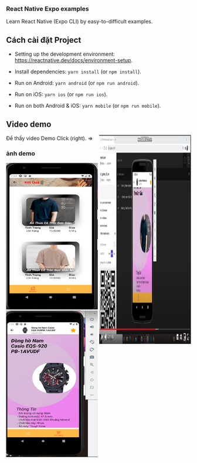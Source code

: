 ### React Native Expo examples

Learn React Native (Expo CLI) by easy-to-difficult examples.

## Cách cài đặt Project

- Setting up the development environment: https://reactnative.dev/docs/environment-setup.

- Install dependencies: `yarn install` (or `npm install`).

- Run on Android: `yarn android` (or `npm run android`).

- Run on iOS: `yarn ios` (or `npm run ios`).

- Run on both Android & iOS: `yarn mobile` (or `npm run mobile`).

## Video demo

Để thấy video Demo Click (right). =>
<a style="float:right" href="https://drive.google.com/file/d/1TP02eXO3AyUoLmQBWgmFIgTUIpCQsLnR/view" target="_blank">
  <img alt="PicSciP Demo Video" src="./img/mobile-reactnative3.png" width="250" height="570" />
</a>

### ảnh demo
<img src="./img/mobile-reactnative.png" width="250" height="400" alt="Momo Login Screen" /> <img src="./img/mobile-reactnative2.png" width="250" height="400" alt="Facebook Login Screen" />

